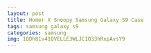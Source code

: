 ```yaml
---
layout: post
title: Homer X Snoopy Samsung Galaxy S9 Case
tags: samsung galaxy s9
categories: samsung
img: 1QDh81v41QVELLE3WLJC1O33hRxpAvsY9
---
```

